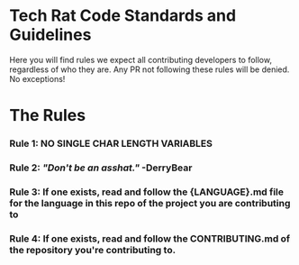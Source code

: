 # Tech Rat Code Standards and Guidelines
Here you will find rules we expect all contributing developers to follow, regardless of who they are. Any PR not following these rules will be denied. No exceptions!

# The Rules
### Rule 1: NO SINGLE CHAR LENGTH VARIABLES
### Rule 2: _"Don't be an asshat."_ -DerryBear
### Rule 3: If one exists, read and follow the {LANGUAGE}.md file for the language in this repo of the project you are contributing to
### Rule 4: If one exists, read and follow the CONTRIBUTING.md of the repository you're contributing to.
